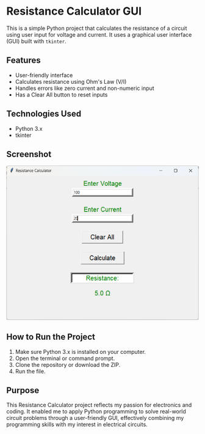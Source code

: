 # Resistance Calculator GUI

This is a simple Python project that calculates the resistance of a circuit using user input for voltage and current. It uses a graphical user interface (GUI) built with `tkinter`.

##  Features
 - User-friendly interface
 - Calculates resistance using Ohm's Law (V/I)
 - Handles errors like zero current and non-numeric input
 - Has a Clear All button to reset inputs

##  Technologies Used
 - Python 3.x
 - tkinter

##  Screenshot
![Screenshot](screenshot_of_project.png)

##  How to Run the Project
1. Make sure Python 3.x is installed on your computer.
2. Open the terminal or command prompt.
3. Clone the repository or download the ZIP.
4. Run the file.
   
##  Purpose
This Resistance Calculator project reflects my passion for electronics and coding. It enabled me to apply Python programming to solve real-world circuit problems through a user-friendly GUI, effectively combining my programming skills with my interest in electrical circuits.
